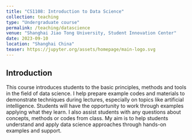 ```yaml
---
title: "CS1108: Introduction to Data Science"
collection: teaching
type: "Undergraduate course"
permalink: /teaching/datascience
venue: "Shanghai Jiao Tong University, Student Innovation Center"
date: 2023-09-10
location: "Shanghai China"
teaser: https://jupyter.org/assets/homepage/main-logo.svg
---
```


## Introduction
This course introduces students to the basic principles, methods and tools in the field of data science. I help prepare example codes and materials to demonstrate techniques during lectures, especially on topics like artificial intelligence. Students will have the opportunity to work through examples applying what they learn. I also assist students with any questions about concepts, methods or codes from class. My aim is to help students understand and apply data science approaches through hands-on examples and support.
